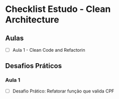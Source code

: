 # Checklist Estudo - Clean Architecture

## Aulas

- [ ] Aula 1 - Clean Code and Refactorin


## Desafios Práticos

### Aula 1

- [ ] Desafio Prático: Refatorar função que valida CPF


